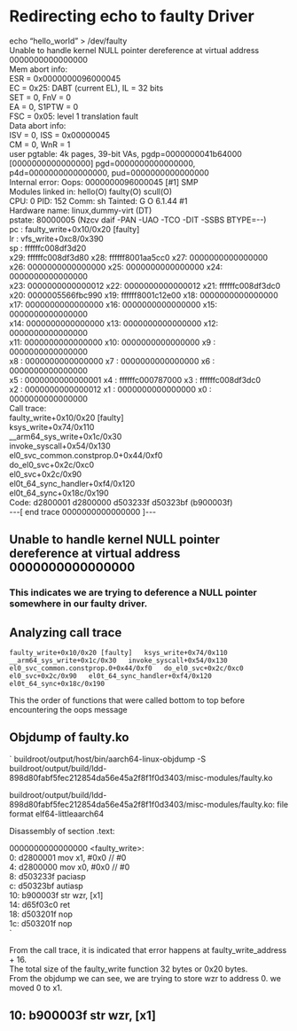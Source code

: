 # Redirecting echo to faulty Driver  

echo “hello_world” > /dev/faulty  
Unable to handle kernel NULL pointer dereference at virtual address 0000000000000000  
Mem abort info:  
  ESR = 0x0000000096000045  
  EC = 0x25: DABT (current EL), IL = 32 bits  
  SET = 0, FnV = 0  
  EA = 0, S1PTW = 0  
  FSC = 0x05: level 1 translation fault  
Data abort info:  
  ISV = 0, ISS = 0x00000045  
  CM = 0, WnR = 1  
user pgtable: 4k pages, 39-bit VAs, pgdp=0000000041b64000  
[0000000000000000] pgd=0000000000000000, p4d=0000000000000000, pud=0000000000000000  
Internal error: Oops: 0000000096000045 [#1] SMP  
Modules linked in: hello(O) faulty(O) scull(O)  
CPU: 0 PID: 152 Comm: sh Tainted: G           O       6.1.44 #1  
Hardware name: linux,dummy-virt (DT)  
pstate: 80000005 (Nzcv daif -PAN -UAO -TCO -DIT -SSBS BTYPE=--)  
pc : faulty_write+0x10/0x20 [faulty]  
lr : vfs_write+0xc8/0x390  
sp : ffffffc008df3d20  
x29: ffffffc008df3d80 x28: ffffff8001aa5cc0 x27: 0000000000000000  
x26: 0000000000000000 x25: 0000000000000000 x24: 0000000000000000  
x23: 0000000000000012 x22: 0000000000000012 x21: ffffffc008df3dc0  
x20: 0000005566fbc990 x19: ffffff8001c12e00 x18: 0000000000000000  
x17: 0000000000000000 x16: 0000000000000000 x15: 0000000000000000  
x14: 0000000000000000 x13: 0000000000000000 x12: 0000000000000000  
x11: 0000000000000000 x10: 0000000000000000 x9 : 0000000000000000  
x8 : 0000000000000000 x7 : 0000000000000000 x6 : 0000000000000000  
x5 : 0000000000000001 x4 : ffffffc000787000 x3 : ffffffc008df3dc0  
x2 : 0000000000000012 x1 : 0000000000000000 x0 : 0000000000000000  
Call trace:  
 faulty_write+0x10/0x20 [faulty]  
 ksys_write+0x74/0x110  
 __arm64_sys_write+0x1c/0x30  
 invoke_syscall+0x54/0x130  
 el0_svc_common.constprop.0+0x44/0xf0  
 do_el0_svc+0x2c/0xc0  
 el0_svc+0x2c/0x90  
 el0t_64_sync_handler+0xf4/0x120  
 el0t_64_sync+0x18c/0x190  
Code: d2800001 d2800000 d503233f d50323bf (b900003f)  
---[ end trace 0000000000000000 ]---  


## Unable to handle kernel NULL pointer dereference at virtual address 0000000000000000  
### This indicates we are trying to deference a NULL pointer somewhere in our faulty driver.  


## Analyzing call trace  

`
 faulty_write+0x10/0x20 [faulty]  
 ksys_write+0x74/0x110  
 __arm64_sys_write+0x1c/0x30  
 invoke_syscall+0x54/0x130  
 el0_svc_common.constprop.0+0x44/0xf0  
 do_el0_svc+0x2c/0xc0  
 el0_svc+0x2c/0x90  
 el0t_64_sync_handler+0xf4/0x120  
 el0t_64_sync+0x18c/0x190  
`


This the order of functions that were called bottom to top before encountering the oops message  

## Objdump of faulty.ko  


`
buildroot/output/host/bin/aarch64-linux-objdump -S buildroot/output/build/ldd-898d80fabf5fec212854da56e45a2f8f1f0d3403/misc-modules/faulty.ko  

buildroot/output/build/ldd-898d80fabf5fec212854da56e45a2f8f1f0d3403/misc-modules/faulty.ko:     file format elf64-littleaarch64  


Disassembly of section .text:  

0000000000000000 <faulty_write>:  
   0:	d2800001 	mov	x1, #0x0                   	// #0  
   4:	d2800000 	mov	x0, #0x0                   	// #0  
   8:	d503233f 	paciasp  
   c:	d50323bf 	autiasp  
  10:	b900003f 	str	wzr, [x1]  
  14:	d65f03c0 	ret  
  18:	d503201f 	nop  
  1c:	d503201f 	nop  
`

From the call trace, it is indicated that error happens at faulty_write_address + 16.   
The total size of the faulty_write function 32 bytes or 0x20 bytes.  
From the objdump we can see, we are trying to store wzr to address 0. we moved 0 to x1.  
##   10:	b900003f 	str	wzr, [x1]  
